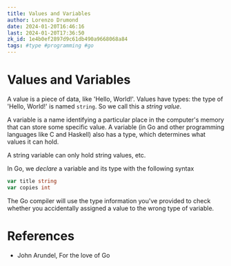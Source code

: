 ```yaml
---
title: Values and Variables
author: Lorenzo Drumond
date: 2024-01-20T16:46:16
last: 2024-01-20T17:36:50
zk_id: 1e4b0ef2897d9c61db490a9668068a84
tags: #type #programming #go
---
```



# Values and Variables
A value is a piece of data, like 'Hello, World!'. Values have types: the type of 'Hello, World!' is named `string`. So we call this a _string value_.

A variable is a name identifying a particular place in the computer's memory that can store some specific value. A variable (in Go and other programming languages like C and Haskell) also has a type, which determines what values it can hold.

A string variable can only hold string values, etc.

In Go, we _declare_ a variable and its type with the following syntax
```go
var title string
var copies int
```

The Go compiler will use the type information you've provided to check whether you accidentally assigned a value to the wrong type of variable.

# References
- John Arundel, For the love of Go
